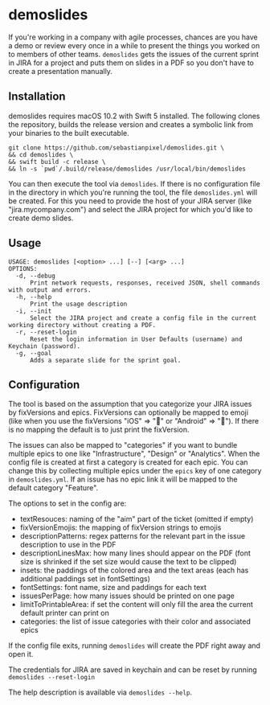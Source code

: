 # demoslides

If you're working in a company with agile processes, chances are you have a demo or review every once in a while to present the things you worked on to members of other teams. `demoslides` gets the issues of the current sprint in JIRA for a project and puts them on slides in a PDF so you don't have to create a presentation manually.

## Installation
demoslides requires macOS 10.2 with Swift 5 installed. The following clones the repository, builds the release version and creates a symbolic link from your binaries to the built executable.

```
git clone https://github.com/sebastianpixel/demoslides.git \
&& cd demoslides \
&& swift build -c release \
&& ln -s `pwd`/.build/release/demoslides /usr/local/bin/demoslides
```

You can then execute the tool via `demoslides`. If there is no configuration file in the directory in which you're running the tool, the file `demoslides.yml` will be created. For this you need to provide the host of your JIRA server (like "jira.mycompany.com") and select the JIRA project for which you'd like to create demo slides.

## Usage
```
USAGE: demoslides [<option> ...] [--] [<arg> ...]
OPTIONS:
  -d, --debug
      Print network requests, responses, received JSON, shell commands with output and errors.
  -h, --help
      Print the usage description
  -i, --init
      Select the JIRA project and create a config file in the current working directory without creating a PDF.
  -r, --reset-login
      Reset the login information in User Defaults (username) and Keychain (password).
  -g, --goal
      Adds a separate slide for the sprint goal.
```

## Configuration
The tool is based on the assumption that you categorize your JIRA issues by fixVersions and epics. FixVersions can optionally be mapped to emoji (like when you use the fixVersions "iOS" => "🍏" or "Android" => "🤖"). If there is no mapping the default is to just print the fixVersion.

The issues can also be mapped to "categories" if you want to bundle multiple epics to one like "Infrastructure", "Design" or "Analytics". When the config file is created at first a category is created for each epic. You can change this  by collecting multiple epics under the `epics` key of one category in `demoslides.yml`. If an issue has no epic link it will be mapped to the default category "Feature".

The options to set in the config are:

* textResouces: naming of the "aim" part of the ticket (omitted if empty)
* fixVersionEmojis: the mapping of fixVersion strings to emojis
* descriptionPatterns: regex patterns for the relevant part in the issue description to use in the PDF
* descriptionLinesMax: how many lines should appear on the PDF (font size is shrinked if the set size would cause the text to be clipped)
* insets: the paddings of the colored area and the text areas (each has additional paddings set in fontSettings)
* fontSettings: font name, size and paddings for each text
* issuesPerPage: how many issues should be printed on one page
* limitToPrintableArea: if set the content will only fill the area the current default printer can print on
* categories: the list of issue categories with their color and associated epics

If the config file exits, running `demoslides` will create the PDF right away and open it.

The credentials for JIRA are saved in keychain and can be reset by running `demoslides --reset-login`

The help description is available via `demoslides --help`.
